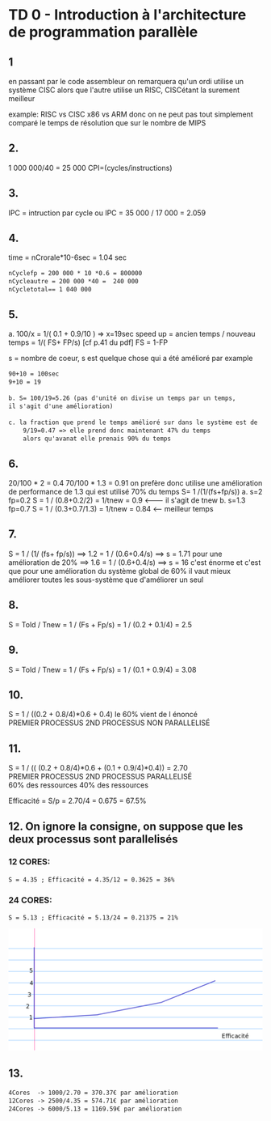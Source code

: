 # TD 0 - Introduction à l'architecture de programmation parallèle
## 1
 en passant par le code assembleur on remarquera qu'un ordi utilise
un système CISC alors que l'autre utilise un RISC, CISCétant la surement 
meilleur

example:
RISC vs CISC
x86 vs ARM
donc on ne peut pas tout simplement comparé le temps de résolution que sur le 
nombre de MIPS

## 2.
 1 000 000/40 = 25 000 
CPI=(cycles/instructions)

## 3.
 IPC = intruction par cycle
ou  IPC = 35 000 / 17 000 =  2.059

## 4.
  time = nCrorale*10-6sec = 1.04 sec
    
    nCyclefp = 200 000 * 10 *0.6 = 800000
    nCycleautre = 200 000 *40 =  240 000
    nCycletotal== 1 040 000

## 5.
  a. 100/x = 1/( 0.1 + 0.9/10 ) => x=19sec
speed up = ancien temps / nouveau temps = 1/( FS+ FP/s) [cf p.41 du pdf]
    FS = 1-FP

s = nombre de coeur, s est quelque chose qui a été amélioré
par example

    90+10 = 100sec 
    9+10 = 19

    b. S= 100/19=5.26 (pas d'unité on divise un temps par un temps,
    il s'agit d'une amélioration)

    c. la fraction que prend le temps amélioré sur dans le système est de 
        9/19=0.47 => elle prend donc maintenant 47% du temps
        alors qu'avanat elle prenais 90% du temps

## 6. 
 20/100 * 2 = 0.4
    70/100 * 1.3 = 0.91
on prefère donc utilise une amélioration de performance de 1.3 qui est utilisé 70% du temps
S= 1 /(1/(fs+fp/s))
 a. s=2 fp=0.2      S = 1 / (0.8+0.2/2) = 1/tnew = 0.9 <--- il s'agit de tnew
 b. s=1.3 fp=0.7    S = 1 / (0.3+0.7/1.3) = 1/tnew = 0.84 <-- meilleur temps 


## 7. 
 S = 1 / (1/ (fs+ fp/s)) 
    ==> 1.2 = 1 / (0.6+0.4/s) ==> s = 1.71  pour une amélioration de 20%
    ==> 1.6 = 1 / (0.6+0.4/s) ==> s = 16 c'est énorme et c'est que pour une amélioration du système global de 60% 
il vaut mieux améliorer toutes les sous-système que d'améliorer un seul

## 8. 
S = Told / Tnew = 1 / (Fs + Fp/s) = 1 / (0.2 + 0.1/4) = 2.5


## 9.
S = Told / Tnew = 1 / (Fs + Fp/s) = 1 / (0.1 + 0.9/4) = 3.08

## 10.
S = 1 / ((0.2 + 0.8/4)*0.6 + 0.4)    le 60% vient de l énoncé <br>
        PREMIER PROCESSUS    2ND PROCESSUS NON PARALLELISÉ                                  
## 11.
S = 1 / (( (0.2 + 0.8/4)*0.6 + (0.1 + 0.9/4)*0.4))  = 2.70 <br>
        PREMIER PROCESSUS   2ND PROCESSUS PARALLELISÉ <br>
        60% des ressources  40% des ressources

Efficacité = S/p = 2.70/4 = 0.675 = 67.5%


## 12. On ignore la consigne, on suppose que les deux processus sont parallelisés

### 12 CORES: 
    S = 4.35 ; Efficacité = 4.35/12 = 0.3625 = 36%
### 24 CORES:
    S = 5.13 ; Efficacité = 5.13/24 = 0.21375 = 21%

<img src="graph.png"></img>

## 13.
    4Cores  -> 1000/2.70 = 370.37€ par amélioration
    12Cores -> 2500/4.35 = 574.71€ par amélioration
    24Cores -> 6000/5.13 = 1169.59€ par amélioration
